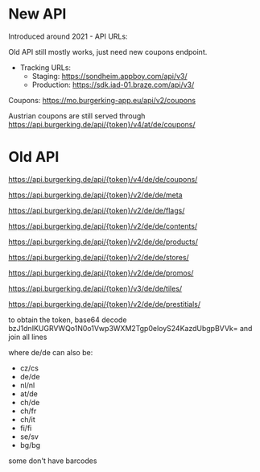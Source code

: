 # New API

Introduced around 2021 - API URLs:

Old API still mostly works, just need new coupons endpoint.

- Tracking URLs:
	- Staging: https://sondheim.appboy.com/api/v3/
	- Production: https://sdk.iad-01.braze.com/api/v3/

Coupons: https://mo.burgerking-app.eu/api/v2/coupons

Austrian coupons are still served through https://api.burgerking.de/api/{token}/v4/at/de/coupons/
# Old API

https://api.burgerking.de/api/{token}/v4/de/de/coupons/

https://api.burgerking.de/api/{token}/v2/de/de/meta

https://api.burgerking.de/api/{token}/v2/de/de/flags/

https://api.burgerking.de/api/{token}/v2/de/de/contents/

https://api.burgerking.de/api/{token}/v2/de/de/products/

https://api.burgerking.de/api/{token}/v2/de/de/stores/

https://api.burgerking.de/api/{token}/v2/de/de/promos/

https://api.burgerking.de/api/{token}/v3/de/de/tiles/

https://api.burgerking.de/api/{token}/v2/de/de/prestitials/


to obtain the token, base64 decode bzJ1dnIKUGRVWQo1N0o1Vwp3WXM2Tgp0eloyS24KazdUbgpBVVk= and join all lines

where de/de can also be:

- cz/cs
- de/de
- nl/nl
- at/de
- ch/de
- ch/fr
- ch/it
- fi/fi
- se/sv
- bg/bg

some don't have barcodes


